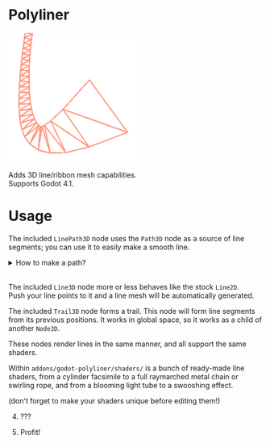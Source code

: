 # Polyliner
<img src="icon.png"></img><br>  

Adds 3D line/ribbon mesh capabilities.<br>
Supports Godot 4.1.

# Usage

The included `LinePath3D` node uses the `Path3D` node as a source of line segments;
you can use it to easily make a smooth line.
<details>
<summary>How to make a path?</summary>
Select the `LinePath3D`, then hold Ctrl (Cmd if on a Mac) and click to create points.<br>
To add handles to a point, hold Shift and click-and-drag on a point to add curve handles to it.
</details><br>

The included `Line3D` node more or less behaves like the stock `Line2D`.<br>
Push your line points to it and a line mesh will be automatically generated.

The included `Trail3D` node forms a trail. This node will form line segments from
its previous positions. It works in global space, so it works as a child of another `Node3D`.

These nodes render lines in the same manner, and all support the same shaders.

Within `addons/godot-polyliner/shaders/` is a bunch of ready-made line shaders,
from a cylinder facsimile to a full raymarched metal chain or swirling rope,
and from a blooming light tube to a swooshing effect.

(don't forget to make your shaders unique before editing them!)

4. ???

5. Profit!
